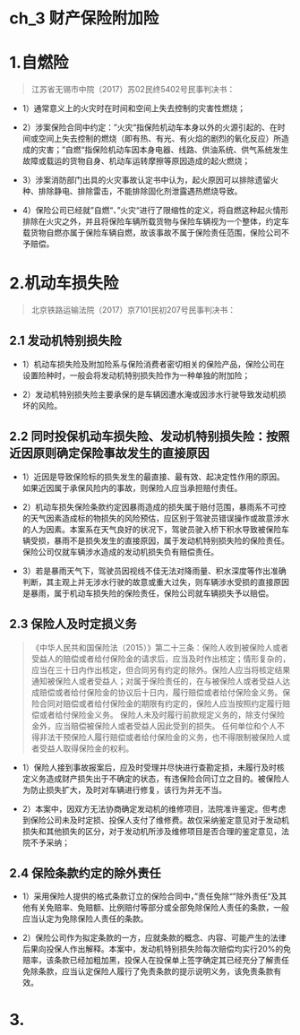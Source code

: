 # ch_3 财产保险附加险

# 1.自燃险
> 江苏省无锡市中院（2017）苏02民终5402号民事判决书：

- 1）通常意义上的火灾时在时间和空间上失去控制的灾害性燃烧；

- 2）涉案保险合同中约定：”火灾“指保险机动车本身以外的火源引起的、在时间或空间上失去控制的燃烧（即有热、有光、有火焰的剧烈的氧化反应）所造成的灾害；”自燃“指保险机动车因本身电器、线路、供油系统、供气系统发生故障或载运的货物自身、机动车运转摩擦等原因造成的起火燃烧；

- 3）涉案消防部门出具的火灾事故认定书中认为，起火原因可以排除遗留火种、排除静电、排除雷击，不能排除固化剂泄露遇热燃烧导致。

- 4）保险公司已经就”自燃“、”火灾“进行了限缩性的定义，将自燃这种起火情形排除在火灾之外，并且将保险车辆所载货物与保险车辆视为一个整体，约定车载货物自燃亦属于保险车辆自燃，故该事故不属于保险责任范围，保险公司不予赔偿。

# 2.机动车损失险
> 北京铁路运输法院（2017）京7101民初207号民事判决书：
## 2.1 发动机特别损失险
- 1）机动车损失险及附加险系与保险消费者密切相关的保险产品，保险公司在设置险种时，一般会将发动机特别损失险作为一种单独的附加险；

- 2）发动机特别损失险主要承保的是车辆因遭水淹或因涉水行驶导致发动机损坏的风险。

## 2.2 同时投保机动车损失险、发动机特别损失险：按照近因原则确定保险事故发生的直接原因
- 1）近因是导致保险标的损失发生的最直接、最有效、起决定性作用的原因。如果近因属于承保风险内的事故，则保险人应当承担赔付责任。

- 2）机动车损失保险条款约定因暴雨造成的损失属于赔付范围，暴雨系不可控的天气因素造成标的物损失的风险预估，应区别于驾驶员错误操作或故意涉水的人为因素。本案系在天气良好的状况下，驾驶员驶入桥下积水导致被保险车辆受损，暴雨不是损失发生的直接原因，属于发动机特别损失险的保险责任。保险公司仅就车辆涉水造成的发动机损失负有赔偿责任。

- 3）若是暴雨天气下，驾驶员因视线不佳无法对降雨量、积水深度等作出准确判断，其主观上并无涉水行驶的故意或重大过失，则车辆涉水受损的直接原因是暴雨，属于机动车损失险的保险责任，保险公司就车辆损失予以赔偿。

## 2.3 保险人及时定损义务
> 《中华人民共和国保险法（2015）》第二十三条：保险人收到被保险人或者受益人的赔偿或者给付保险金的请求后，应当及时作出核定；情形复杂的，应当在三十日内作出核定，但合同另有约定的除外。保险人应当将核定结果通知被保险人或者受益人；对属于保险责任的，在与被保险人或者受益人达成赔偿或者给付保险金的协议后十日内，履行赔偿或者给付保险金义务。保险合同对赔偿或者给付保险金的期限有约定的，保险人应当按照约定履行赔偿或者给付保险金义务。 
保险人未及时履行前款规定义务的，除支付保险金外，应当赔偿被保险人或者受益人因此受到的损失。 
任何单位和个人不得非法干预保险人履行赔偿或者给付保险金的义务，也不得限制被保险人或者受益人取得保险金的权利。

- 1）保险人接到事故报案后，应及时受理并尽快进行查勘定损，未履行及时核定义务造成财产损失出于不确定的状态，有违保险合同订立之目的。被保险人为防止损失扩大，及时对车辆进行修复，该行为并无不当。

- 2）本案中，因双方无法协商确定发动机的维修项目，法院准许鉴定。但考虑到保险公司未及时定损、投保人支付了维修费。故仅采纳鉴定意见对于发动机损失和其他损失的区分，对于发动机所涉及维修项目是否合理的鉴定意见，法院不予采纳；

## 2.4 保险条款约定的除外责任
- 1）采用保险人提供的格式条款订立的保险合同中，”责任免除“”除外责任“及其他有关免赔率、免赔额、比例赔付等部分或全部免除保险人责任的条款，一般应当认定为免除保险人责任的条款。

- 2）保险公司作为拟定条款的一方，应就条款的概念、内容、可能产生的法律后果向投保人作出解释。本案中，发动机特别损失险每次赔偿均实行20%的免赔率，该条款已经加粗加黑，投保人在投保单上签字确定其已经充分了解责任免除条款，应当认定保险人履行了免责条款的提示说明义务，该免责条款有效。

# 3.















